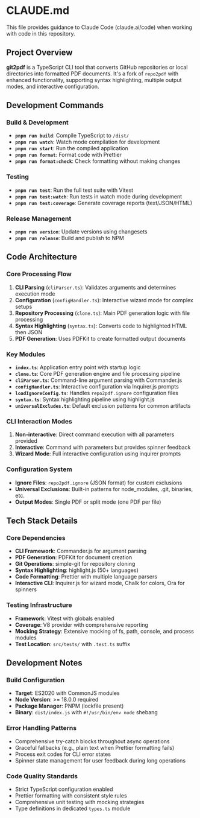 # CLAUDE.md

This file provides guidance to Claude Code (claude.ai/code) when working with code in this repository.

## Project Overview

**git2pdf** is a TypeScript CLI tool that converts GitHub repositories or local directories into formatted PDF documents. It's a fork of `repo2pdf` with enhanced functionality, supporting syntax highlighting, multiple output modes, and interactive configuration.

## Development Commands

### Build & Development

- **`pnpm run build`**: Compile TypeScript to `/dist/`
- **`pnpm run watch`**: Watch mode compilation for development
- **`pnpm run start`**: Run the compiled application
- **`pnpm run format`**: Format code with Prettier
- **`pnpm run format:check`**: Check formatting without making changes

### Testing

- **`pnpm run test`**: Run the full test suite with Vitest
- **`pnpm run test:watch`**: Run tests in watch mode during development
- **`pnpm run test:coverage`**: Generate coverage reports (text/JSON/HTML)

### Release Management

- **`pnpm run version`**: Update versions using changesets
- **`pnpm run release`**: Build and publish to NPM

## Code Architecture

### Core Processing Flow

1. **CLI Parsing** (`cliParser.ts`): Validates arguments and determines execution mode
2. **Configuration** (`configHandler.ts`): Interactive wizard mode for complex setups
3. **Repository Processing** (`clone.ts`): Main PDF generation logic with file processing
4. **Syntax Highlighting** (`syntax.ts`): Converts code to highlighted HTML then JSON
5. **PDF Generation**: Uses PDFKit to create formatted output documents

### Key Modules

- **`index.ts`**: Application entry point with startup logic
- **`clone.ts`**: Core PDF generation engine and file processing pipeline
- **`cliParser.ts`**: Command-line argument parsing with Commander.js
- **`configHandler.ts`**: Interactive configuration via Inquirer.js prompts
- **`loadIgnoreConfig.ts`**: Handles `repo2pdf.ignore` configuration files
- **`syntax.ts`**: Syntax highlighting pipeline using highlight.js
- **`universalExcludes.ts`**: Default exclusion patterns for common artifacts

### CLI Interaction Modes

1. **Non-interactive**: Direct command execution with all parameters provided
2. **Interactive**: Command with parameters but provides spinner feedback
3. **Wizard Mode**: Full interactive configuration using inquirer prompts

### Configuration System

- **Ignore Files**: `repo2pdf.ignore` (JSON format) for custom exclusions
- **Universal Exclusions**: Built-in patterns for node_modules, .git, binaries, etc.
- **Output Modes**: Single PDF or split mode (one PDF per file)

## Tech Stack Details

### Core Dependencies

- **CLI Framework**: Commander.js for argument parsing
- **PDF Generation**: PDFKit for document creation
- **Git Operations**: simple-git for repository cloning
- **Syntax Highlighting**: highlight.js (50+ languages)
- **Code Formatting**: Prettier with multiple language parsers
- **Interactive CLI**: Inquirer.js for wizard mode, Chalk for colors, Ora for spinners

### Testing Infrastructure

- **Framework**: Vitest with globals enabled
- **Coverage**: V8 provider with comprehensive reporting
- **Mocking Strategy**: Extensive mocking of fs, path, console, and process modules
- **Test Location**: `src/tests/` with `.test.ts` suffix

## Development Notes

### Build Configuration

- **Target**: ES2020 with CommonJS modules
- **Node Version**: >= 18.0.0 required
- **Package Manager**: PNPM (lockfile present)
- **Binary**: `dist/index.js` with `#!/usr/bin/env node` shebang

### Error Handling Patterns

- Comprehensive try-catch blocks throughout async operations
- Graceful fallbacks (e.g., plain text when Prettier formatting fails)
- Process exit codes for CLI error states
- Spinner state management for user feedback during long operations

### Code Quality Standards

- Strict TypeScript configuration enabled
- Prettier formatting with consistent style rules
- Comprehensive unit testing with mocking strategies
- Type definitions in dedicated `types.ts` module
